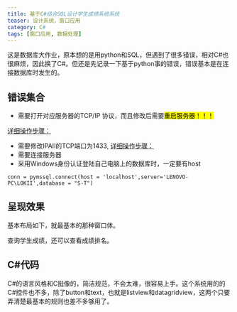 ```yaml
---
title: 基于C#结合SQL设计学生成绩系统系统
teaser: 设计系统，窗口应用
category: C#
tags: [窗口应用, 数据处理]
---
```


这是数据库大作业，原本想的是用python和SQL，但遇到了很多错误，相对C#也很麻烦，因此换了C#。但还是先记录一下基于python事的错误，错误基本是在连接数据库时发生的。

## 错误集合
* 需要打开对应服务器的TCP/IP 协议，而且修改后需要<mark>重启服务器！！！
  
[详细操作步骤：](https://blog.csdn.net/weixin_30621919/article/details/99797213)
* 需要修改IPAII的TCP端口为1433,
[详细操作步骤：](https://www.cnblogs.com/newcapecjmc/p/9307618.html)
* 需要连接服务器
* 采用Windows身份认证登陆自己电脑上的数据库时，一定要有host

```
conn = pymssql.connect(host = 'localhost',server='LENOVO-PC\LOKII',database = "S-T")
```

## 呈现效果
基本布局如下，就最基本的那种窗口体。

查询学生成绩，还可以查看成绩排名。

## C#代码

C#的语言风格和C挺像的，简洁规范，不会太难，很容易上手。这个系统用的的C#控件也不多，除了button和text，也就是listview和datagridview，这两个只要弄清楚最基本的规则也差不多够用了。

